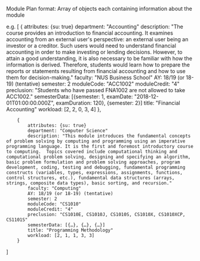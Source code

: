 Module Plan format:
Array of objects each containing information about the module

e.g. [
        {
            attributes: {su: true}
            department: "Accounting"
            description: "The course provides an introduction to financial accounting. It examines      accounting from an external user's perspective: an external user being an investor or a creditor. Such users would need to understand financial accounting in order to make investing or lending decisions. However, to attain a good understanding, it is also necessary to be familiar with how the information is derived. Therefore, students would learn how to prepare the reports or statements resulting from financial accounting and how to use them for decision-making."
            faculty: "NUS Business School"
            AY: 18/19 (or 18-19) (tentative)
            semester: 2
            moduleCode: "ACC1002"
            moduleCredit: "4"
            preclusion: "Students who have passed FNA1002 are not allowed to take ACC1002."
            semesterData: [{semester: 1, examDate: "2018-12-01T01:00:00.000Z", examDuration: 120}, {semester: 2}]
            title: "Financial Accounting"
            workload: [2, 2, 0, 3, 4]
        },

        {
            attributes: {su: true}
            department: "Computer Science"
            description: "This module introduces the fundamental concepts of problem solving by computing and programming using an imperative programming language. It is the first and foremost introductory course to computing.  Topics covered include computational thinking and computational problem solving, designing and specifying an algorithm, basic problem formulation and problem solving approaches, program development, coding, testing and debugging, fundamental programming constructs (variables, types, expressions, assignments, functions, control structures, etc.), fundamental data structures (arrays, strings, composite data types), basic sorting, and recursion."
            faculty: "Computing"
            AY: 18/19 (or 18-19) (tentative)
            semester: 2
            moduleCode: "CS1010"
            moduleCredit: "4"
            preclusion: "CS1010E, CS1010J, CS1010S, CS1010X, CS1010XCP, CS1101S"
            semesterData: [{…}, {…}, {…}]
            title: "Programming Methodology"
            workload: [2, 1, 1, 3, 3]
        }
]